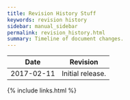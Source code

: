 ```yaml
---
title: Revision History Stuff
keywords: revision history
sidebar: manual_sidebar
permalink: revision_history.html
summary: Timeline of document changes.
---
```


Date       | Revision
-----------|--------------------------------------
2017-02-11 | Initial release.


{% include links.html %}

